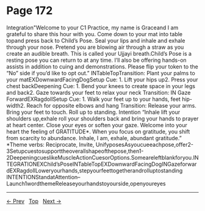 # Page 172

Integration"Welcome to your C1 Practice, my name is Graceand I am grateful to share this hour with you. Come down to your mat into table topand press back to Child’s Pose. Seal your lips and inhale and exhale through your nose. Pretend you are blowing air through a straw as you create an audible breath. This is called your Ujjayi breath.Child’s Pose is a resting pose you can return to at any time. I’ll also be offering hands-on assists in addition to cuing and demonstrations. Please flip your token to the “No” side if you’d like to opt out.” INTableTopTransition: Plant your palms to your matEXDownwardFacingDogSetup Cue: 1. Lift your hips up2. Press your chest backDeepening Cue: 1. Bend your knees to create space in your legs and back2. Gaze towards your feet to relax your neck Transition: IN Gaze ForwardEXRagdollSetup Cue: 1. Walk your feet up to your hands, feet hip-width2. Reach for opposite elbows and hang Transition: Release your arms. Bring your feet to touch. Roll up to standing. Intention “Inhale lift your shoulders up,exhale roll your shoulders back and bring your hands to prayer at heart center. Close your eyes or soften your gaze. Welcome into your heart the feeling of GRATITUDE*. When you focus on gratitude, you shift from scarcity to abundance. Inhale, I am, exhale, abundant gratitude.” *Theme verbs: Reciprocate, Invite, UnifyposesAsyoucueeachpose,offer2-3Setupcuestosupporttheoverallshapeofthepose,then1-2DeepeningcueslikeMuscleActionCuesorOptions.Someareleftblankforyou.INTEGRATIONEXChild’sPoseINTableTopEXDownwardFacingDogINGazeforwardEXRagdollLoweryourhands,stepyourfeettogetherandrolluptostanding
INTENTIONStandatAttention–Launch1wordthemeReleaseyourhandstoyourside,openyoureyes


---
[← Prev](/pages/page-171.md) &nbsp; [Top](/index.md) &nbsp; [Next →](/pages/page-173.md)
